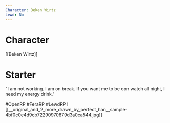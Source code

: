 ```yaml
---
Character: Beken Wirtz
Lewd: No
---
```

# Character
[[Beken Wirtz]]

# Starter
"I am not working. I am on break. If you want me to be opn watch all night, I need my energy drink."  

#OpenRP #FeraRP #LewdRP 
![[__original_and_2_more_drawn_by_perfect_han__sample-4bf0c0e4d9cb72290970879d3a0ca544.jpg]]